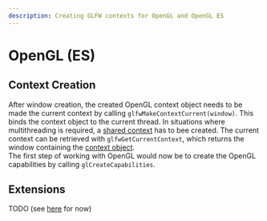 ```yaml
---
description: Creating GLFW contexts for OpenGL and OpenGL ES
---
```


# OpenGL \(ES\)

## Context Creation

After window creation, the created OpenGL context object needs to be made the current context by calling `glfwMakeContextCurrent(window)`. This binds the context object to the current thread. In situations where multithreading is required, a [shared context](https://app.gitbook.com/@desertcookie/s/glfw-in-a-nutshell/contexts/context-basics#context-sharing) has to bee created. The current context can be retrieved with `glfwGetCurrentContext`, which returns the window containing the [context object](https://app.gitbook.com/@desertcookie/s/glfw-in-a-nutshell/contexts/context-basics#context-objects).  
The first step of working with OpenGL would now be to create the OpenGL capabilities by calling `glCreateCapabilities`.

## Extensions

TODO (see [here](https://glfw.org/docs/latest/context_guide.html#context_glext) for now)


